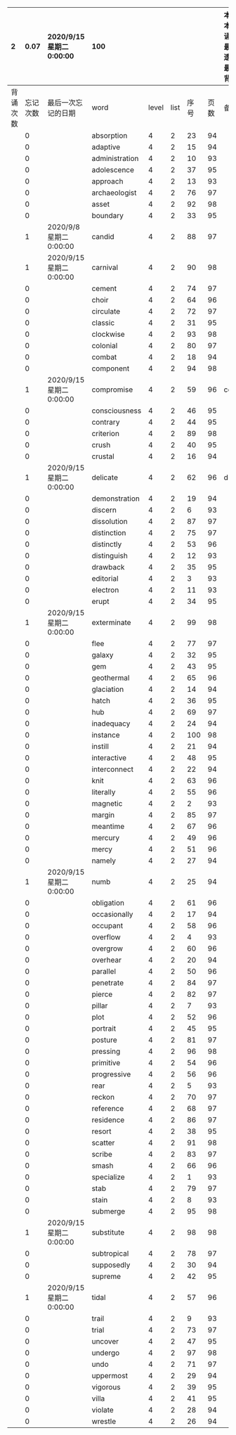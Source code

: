 |2|0.07|2020/9/15 星期二 0:00:00|100|||||本行表示本列表背诵次数，最后一次遗忘率和最后一次背诵时间||
|:--|:--|:--|:--|:--|:--|:--|:--|:--|:--|
|背诵次数|忘记次数|最后一次忘记的日期|word|level|list|序号|页数|备注|助记备注|
||0||absorption|4|2|23|94|||
||0||adaptive|4|2|15|94|||
||0||administration|4|2|10|93|||
||0||adolescence|4|2|37|95|||
||0||approach|4|2|13|93|||
||0||archaeologist|4|2|76|97|||
||0||asset|4|2|92|98|||
||0||boundary|4|2|33|95|||
||1|2020/9/8 星期二 0:00:00|candid|4|2|88|97|||
||1|2020/9/15 星期二 0:00:00|carnival|4|2|90|98|||
||0||cement|4|2|74|97|||
||0||choir|4|2|64|96|||
||0||circulate|4|2|72|97|||
||0||classic|4|2|31|95|||
||0||clockwise|4|2|93|98|||
||0||colonial|4|2|80|97|||
||0||combat|4|2|18|94|||
||0||component|4|2|94|98|||
||1|2020/9/15 星期二 0:00:00|compromise|4|2|59|96|compose||
||0||consciousness|4|2|46|95|||
||0||contrary|4|2|44|95|||
||0||criterion|4|2|89|98|||
||0||crush|4|2|40|95|||
||0||crustal|4|2|16|94|||
||1|2020/9/15 星期二 0:00:00|delicate|4|2|62|96|deliberate||
||0||demonstration|4|2|19|94|||
||0||discern|4|2|6|93|||
||0||dissolution|4|2|87|97|||
||0||distinction|4|2|75|97|||
||0||distinctly|4|2|53|96|||
||0||distinguish|4|2|12|93|||
||0||drawback|4|2|35|95|||
||0||editorial|4|2|3|93|||
||0||electron|4|2|11|93|||
||0||erupt|4|2|34|95|||
||1|2020/9/15 星期二 0:00:00|exterminate|4|2|99|98|||
||0||flee|4|2|77|97|||
||0||galaxy|4|2|32|95|||
||0||gem|4|2|43|95|||
||0||geothermal|4|2|65|96|||
||0||glaciation|4|2|14|94|||
||0||hatch|4|2|36|95|||
||0||hub|4|2|69|97|||
||0||inadequacy|4|2|24|94|||
||0||instance|4|2|100|98|||
||0||instill|4|2|21|94|||
||0||interactive|4|2|48|95|||
||0||interconnect|4|2|22|94|||
||0||knit|4|2|63|96|||
||0||literally|4|2|55|96|||
||0||magnetic|4|2|2|93|||
||0||margin|4|2|85|97|||
||0||meantime|4|2|67|96|||
||0||mercury|4|2|49|96|||
||0||mercy|4|2|51|96|||
||0||namely|4|2|27|94|||
||1|2020/9/15 星期二 0:00:00|numb|4|2|25|94|||
||0||obligation|4|2|61|96|||
||0||occasionally|4|2|17|94|||
||0||occupant|4|2|58|96|||
||0||overflow|4|2|4|93|||
||0||overgrow|4|2|60|96|||
||0||overhear|4|2|20|94|||
||0||parallel|4|2|50|96|||
||0||penetrate|4|2|84|97|||
||0||pierce|4|2|82|97|||
||0||pillar|4|2|7|93|||
||0||plot|4|2|52|96|||
||0||portrait|4|2|45|95|||
||0||posture|4|2|81|97|||
||0||pressing|4|2|96|98|||
||0||primitive|4|2|54|96|||
||0||progressive|4|2|56|96|||
||0||rear|4|2|5|93|||
||0||reckon|4|2|70|97|||
||0||reference|4|2|68|97|||
||0||residence|4|2|86|97|||
||0||resort|4|2|38|95|||
||0||scatter|4|2|91|98|||
||0||scribe|4|2|83|97|||
||0||smash|4|2|66|96|||
||0||specialize|4|2|1|93|||
||0||stab|4|2|79|97|||
||0||stain|4|2|8|93|||
||0||submerge|4|2|95|98|||
||1|2020/9/15 星期二 0:00:00|substitute|4|2|98|98|||
||0||subtropical|4|2|78|97|||
||0||supposedly|4|2|30|94|||
||0||supreme|4|2|42|95|||
||1|2020/9/15 星期二 0:00:00|tidal|4|2|57|96|||
||0||trail|4|2|9|93|||
||0||trial|4|2|73|97|||
||0||uncover|4|2|47|95|||
||0||undergo|4|2|97|98|||
||0||undo|4|2|71|97|||
||0||uppermost|4|2|29|94|||
||0||vigorous|4|2|39|95|||
||0||villa|4|2|41|95|||
||0||violate|4|2|28|94|||
||0||wrestle|4|2|26|94|||
